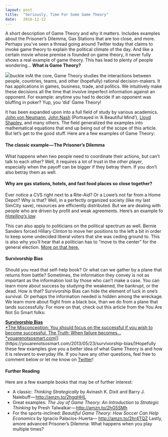 ```yaml
---
layout:	post
title:	"Seriously, Time For Some Game Theory"
date:	2016-12-12
---
```


  A short description of Game Theory and why it matters. Includes examples about the Prisoner’s Dilemma, Gas Stations that are too close, and more.   Perhaps you’ve seen a thread going around Twitter today that claims to invoke game theory to explain the political climate of the day. And like a certain movie whose premise is founded on game theory, it never fully shows a real example of game theory. This has lead to plenty of people wondering… **What is Game Theory?**

![](/img/1*plf4BC1FJX6a0hfyG9oJ3A.gif)buckle inAt the core, Game Theory studies the interactions between people, countries, teams, and other (hopefully) rational decision-makers. It has applications in games, business, trade, and politics. We intuitively make these decisions all the time that involve imperfect information against an opponent. For example: anytime you had to decide if an opponent was bluffing in poker? Yup, you ‘did’ Game Theory!

It has been expanded upon into a full field of study by various academics. [John von Neumann](https://en.wikipedia.org/wiki/John_von_Neumann "John von Neumann"), [John Nash](https://en.wikipedia.org/wiki/John_Forbes_Nash "John Forbes Nash") (Portrayed in ‘A Beautiful Mind’), [Lloyd Shapley](https://en.wikipedia.org/wiki/Lloyd_Shapley "Lloyd Shapley"), and many others. The field generalized the examples into mathematical equations that end up being out of the scope of this article. But let’s get to the good stuff. Here are a few examples of Game Theory:

#### The classic example — The Prisoner’s Dilemma

What happens when two people need to coordinate their actions, but can’t talk to each other? Well, it requires a lot of trust in the other player, especially when the payoff can be bigger if they betray them. If you don’t also betray them as well.

#### Why are gas stations, hotels, and fast food places so close together?

Ever notice a CVS right next to a Rite-Aid? Or a Lowe’s not far from a Home Depot? Why is that? Well, in a perfectly organized society (like my last SimCity save), resources are efficiently distributed. But we are dealing with people who are driven by profit and weak agreements. Here’s an example fo [*Hotelling’s law*](https://en.wikipedia.org/wiki/Hotelling%27s_law "Hotelling's law")*.*

This can also apply to politicians on the political spectrum as well. Bernie Sanders forced Hillary Clinton to move her positions to the left a bit in order to keep some undecided liberal voters that she was ceding ground to. This is also why you’ll hear that a politician has to “move to the center” for the general election. [More on that here.](https://www.youtube.com/watch?v=w7SgM2-Codg)

#### Survivorship Bias

Should you read that self-help book? Or what can we gather by a plane that returns from battle? Sometimes, the information they convey is not as important as the information lost by those who can’t make a case. You can learn more about success by studying the weakened, the bankrupt, or the dead. How is that? Survivorship Bias can hide the element of luck in one’s survival. Or perhaps the information needed is hidden among the wreckage. We learn more about flight from a black box, than we do from a plane that lands successfully. For more on that, check out this article from the You Are Not So Smart folks:

[**Survivorship Bias**  
*The Misconception: You should focus on the successful if you wish to become successful. The Truth: When failure becomes…*youarenotsosmart.com](https://youarenotsosmart.com/2013/05/23/survivorship-bias/ "https://youarenotsosmart.com/2013/05/23/survivorship-bias/")[](https://youarenotsosmart.com/2013/05/23/survivorship-bias/)Hopefully these few examples give you a better idea of what Game Theory is and how it is relevant to everyday life. If you have any other questions, feel free to comment below or let me know on [Twitter](http://twitter.com/dannypage)!

#### Further Reading

Here are a few example books that may be of further interest:

* A classic: *Thinking Strategically* by Avinash K. Dixit and Barry J. Nalebuff — <http://amzn.to/2hggHHL>
* Great examples: *The Joy of Game Theory: An Introduction to Strategic Thinking* by Presh Talwalkar — <http://amzn.to/2hG5SMh>
* For the sports-inclined: *Beautiful Game Theory: How Soccer Can Help Economics* by Ignacio Palacios-Huerta— <http://amzn.to/2hr4TQZ>
Lastly, amore advanced Prisoner’s Dilemma: What happens when you play multiple times?

  